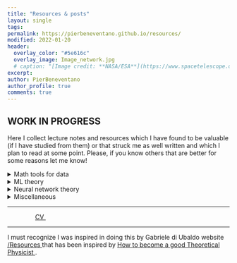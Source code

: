 ```yaml
---
title: "Resources & posts"
layout: single
tags:
permalink: https://pierbeneventano.github.io/resources/
modified: 2022-01-20
header:
  overlay_color: "#5e616c"
  overlay_image: Image_network.jpg
  # caption: "[Image credit: **NASA/ESA**](https://www.spacetelescope.org/images/heic0515a/)"
excerpt:
author: PierBeneventano
author_profile: true
comments: true
---
```


## WORK IN PROGRESS

Here I collect lecture notes and resources which I have found to be valuable (if I have studied from them) or that struck me as well written and which I plan to read at some point. Please, if you know others that are better for some reasons let me know!

<details><summary>Math tools for data</summary><br>
<ul>
<il> <a href="https://www.math.uci.edu/~rvershyn/papers/HDP-book/HDP-book.html" class="links">High dimensional probability, by Roman Vershynin.</a> </il>
</ul>
<ul>
<il> <a href="https://web.math.princeton.edu/~rvan/APC550.pdf" class="links">Probability in High Dimension (Princeton ORF550/APC550), by Ramon van Handel.
</a> </il>
</ul>
<ul>
<il> <a href="
https://www.cambridge.org/core/books/highdimensional-statistics/8A91ECEEC38F46DAB53E9FF8757C7A4E" class="links">High-Dimensional Statistics: A Non-Asymptotic Viewpoint, by Martin J. Wainwright.</a> </il>
</ul>
</details>

<details><summary>ML theory</summary><br>
<ul>
<il> <a href="https://www.cs.huji.ac.il/~shais/UnderstandingMachineLearning/understanding-machine-learning-theory-algorithms.pdf" class="links">Understanding Machine Learning, by Shai Shalev-Shwartz and Shai Ben-David.</a> </il>
</ul>
<ul>
<il> <a href="https://docs.google.com/viewer?url=https://raw.githubusercontent.com/tengyuma/cs229m_notes/main/master.pdf" class="links">Lecture Notes on Machine Learning Theory (Stanford CS229M/STATS214), by Tengyu Ma.</a> </il>
</ul>
</details>

<details><summary>Neural network theory</summary><br>
<ul>
<il> <a href="https://mjt.cs.illinois.edu/dlt/" class="links">Deep learning theory lecture notes, by Matus Telgarsky.</a> </il>
</ul>

</details>

<details><summary>Miscellaneous</summary><br>
<ul>
<il> <a href="https://terrytao.wordpress.com/advice-on-writing-papers/" class="links">Advice on writing papers, Terry Tao.</a> </il>
</ul>

</details>

<hr>

<div class="col-lg-4 text-center">
  <div class="profile">
      <!-- <img src="./images/face_016.jpg" width="120" height="160" > -->
      <!-- <h2>Contacts</h2> -->
      <!-- <img height="20" width="20" src="./assets/icons/mail.svg" /> <a class="contact-link"href=""> pierb@princeton.edu</a>
      <img height="20" width="20" src="./assets/icons/graduation.svg" /> <a class="contact-link"href="https://scholar.google.com/citations?user=spL439oAAAAJ&hl=en"> Google Scholar</a>
      <img height="20" width="20" src="./assets/icons/user.svg" /> <a class="contact-link"href="https://pierbeneventano.github.io/CV/CV_Beneventano.pdf"> Curriculum vitae</a> -->
      <a href="https://www.linkedin.com/in/pierbeneventano/"><span class="social-icon fa fa-linkedin"></span></a> &nbsp;  &nbsp;  
      <a href="https://join.skype.com/invite/kobWyHxDkzse"><span  class="social-icon fa fa-skype"></span></a> &nbsp;  &nbsp; 
      <a href="https://www.instagram.com/prbn96/?hl=en"><span  class="social-icon fa fa-instagram"></span></a> &nbsp;  &nbsp; 
      <a href="https://github.com/PierBeneventano"><span  class="social-icon fa fa-github"></span></a> &nbsp;  &nbsp; 
      <a href="https://pierbeneventano.github.io/CV/CV_Beneventano.pdf" class="links"> CV </a> &nbsp;  &nbsp; 
      <a href="https://scholar.google.com/citations?user=spL439oAAAAJ&hl=en"><span class="ai ai-fw ai-google-scholar-square"></span></a> &nbsp;  &nbsp; 
      <a href="mailto:pierb@princeton.edu"><span class="social-icon fa fa-envelope"></span></a>
  </div>
</div>

<hr>


I must recognize I was inspired in doing this by Gabriele di Ubaldo website <a href="https://philosophysics.github.io/site//"> /Resources </a> that has been inspired by
<a href="http://www.staff.science.uu.nl/~gadda001/goodtheorist/index.html"> How to become a good Theoretical Physicist </a>.